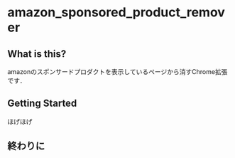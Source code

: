 # amazon_sponsored_product_remover
  
## What is this?  
amazonのスポンサードプロダクトを表示しているページから消すChrome拡張です．  
  

## Getting Started  
ほげほげ


## 終わりに
  
